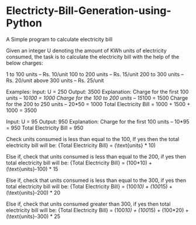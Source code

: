 # Electricty-Bill-Generation-using-Python
A Simple program to calculate electricity bill 

Given an integer U denoting the amount of KWh units of electricity consumed, the task is to calculate the electricity bill with the help of the below charges:

1 to 100 units – Rs. 10/unit
100 to 200 units – Rs. 15/unit
200 to 300 units – Rs. 20/unit
above 300 units – Rs. 25/unit

Examples:
Input: U = 250
Output: 3500
Explanation:
Charge for the first 100 units – 10*100 = 1000
Charge for the 100 to 200 units – 15*100 = 1500
Charge for the 200 to 250 units – 20*50 = 1000
Total Electricity Bill = 1000 + 1500 + 1000 = 3500

Input: U = 95
Output: 950
Explanation:
Charge for the first 100 units – 10*95 = 950
Total Electricity Bill = 950

Check units consumed is less than equal to the 100, If yes then the total electricity bill will be:
{Total Electricity Bill} = (\text{units} * 10)

Else if, check that units consumed is less than equal to the 200, if yes then total electricity bill will be:
{Total Electricity Bill} = (100*10) + (\text{units}-100) * 15

Else if, check that units consumed is less than equal to the 300, if yes then total electricity bill will be:
{Total Electricity Bill} = (100*10) + (100*15) + (\text{units}-200) * 20

Else if, check that units consumed greater than 300, if yes then total electricity bill will be:
{Total Electricity Bill} = (100*10) + (100*15) + (100*20) + (\text{units}-300) * 25
